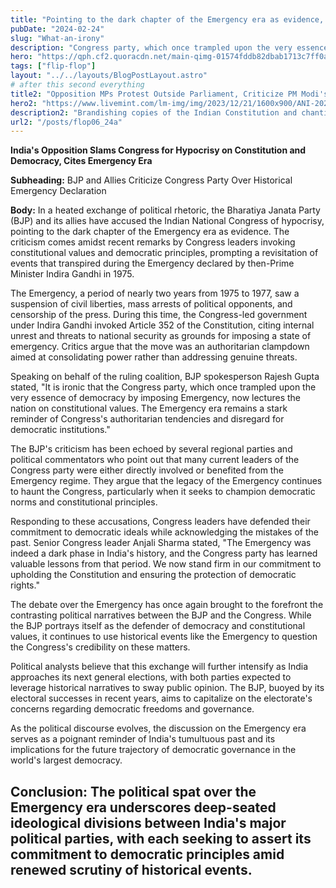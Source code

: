```yaml
---
title: "Pointing to the dark chapter of the Emergency era as evidence, allies have accused the INC of hypocrisy"
pubDate: "2024-02-24"
slug: "What-an-irony"
description: "Congress party, which once trampled upon the very essence of democracy by imposing Emergency, now lectures the nation on constitutional values"
hero: "https://qph.cf2.quoracdn.net/main-qimg-01574fddb82dbab1713c7ff0ac8b68ae-lq"
tags: ["flip-flop"]
layout: "../../layouts/BlogPostLayout.astro"
# after this second everything
title2: "Opposition MPs Protest Outside Parliament, Criticize PM Modi's Remarks on Eve of 18th Lok Sabha"
hero2: "https://www.livemint.com/lm-img/img/2023/12/21/1600x900/ANI-20231221056-0_1703153957583_1703153975502.jpg"
description2: "Brandishing copies of the Indian Constitution and chanting slogans against Prime Minister Narendra Modi. The protest, led by Congress leaders and supported by other opposition parties"
url2: "/posts/flop06_24a"
---
```

**India's Opposition Slams Congress for Hypocrisy on Constitution and Democracy, Cites Emergency Era**

**Subheading:** BJP and Allies Criticize Congress Party Over Historical Emergency Declaration

**Body:**
In a heated exchange of political rhetoric, the Bharatiya Janata Party (BJP) and its allies have accused the Indian National Congress of hypocrisy, pointing to the dark chapter of the Emergency era as evidence. The criticism comes amidst recent remarks by Congress leaders invoking constitutional values and democratic principles, prompting a revisitation of events that transpired during the Emergency declared by then-Prime Minister Indira Gandhi in 1975.

The Emergency, a period of nearly two years from 1975 to 1977, saw a suspension of civil liberties, mass arrests of political opponents, and censorship of the press. During this time, the Congress-led government under Indira Gandhi invoked Article 352 of the Constitution, citing internal unrest and threats to national security as grounds for imposing a state of emergency. Critics argue that the move was an authoritarian clampdown aimed at consolidating power rather than addressing genuine threats.

Speaking on behalf of the ruling coalition, BJP spokesperson Rajesh Gupta stated, "It is ironic that the Congress party, which once trampled upon the very essence of democracy by imposing Emergency, now lectures the nation on constitutional values. The Emergency era remains a stark reminder of Congress's authoritarian tendencies and disregard for democratic institutions."

The BJP's criticism has been echoed by several regional parties and political commentators who point out that many current leaders of the Congress party were either directly involved or benefited from the Emergency regime. They argue that the legacy of the Emergency continues to haunt the Congress, particularly when it seeks to champion democratic norms and constitutional principles.

Responding to these accusations, Congress leaders have defended their commitment to democratic ideals while acknowledging the mistakes of the past. Senior Congress leader Anjali Sharma stated, "The Emergency was indeed a dark phase in India's history, and the Congress party has learned valuable lessons from that period. We now stand firm in our commitment to upholding the Constitution and ensuring the protection of democratic rights."

The debate over the Emergency has once again brought to the forefront the contrasting political narratives between the BJP and the Congress. While the BJP portrays itself as the defender of democracy and constitutional values, it continues to use historical events like the Emergency to question the Congress's credibility on these matters.

Political analysts believe that this exchange will further intensify as India approaches its next general elections, with both parties expected to leverage historical narratives to sway public opinion. The BJP, buoyed by its electoral successes in recent years, aims to capitalize on the electorate's concerns regarding democratic freedoms and governance.

As the political discourse evolves, the discussion on the Emergency era serves as a poignant reminder of India's tumultuous past and its implications for the future trajectory of democratic governance in the world's largest democracy.

**Conclusion:**
The political spat over the Emergency era underscores deep-seated ideological divisions between India's major political parties, with each seeking to assert its commitment to democratic principles amid renewed scrutiny of historical events.
---